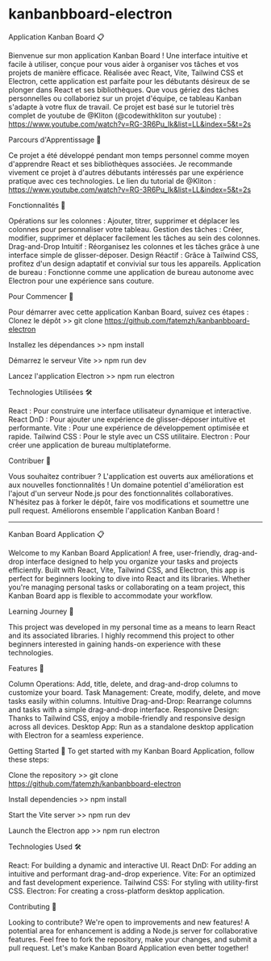 # kanbanbboard-electron
 

Application Kanban Board 📋 

Bienvenue sur mon application Kanban Board ! Une interface intuitive et facile à utiliser, conçue pour vous aider à organiser vos tâches et vos projets de manière efficace. Réalisée avec React, Vite, Tailwind CSS et Electron, cette application est parfaite pour les débutants désireux de se plonger dans React et ses bibliothèques. Que vous gériez des tâches personnelles ou collaboriez sur un projet d'équipe, ce tableau Kanban s'adapte à votre flux de travail. Ce projet est basé sur le tutoriel très complet de youtube de @Kliton (@codewithkliton sur youtube) : https://www.youtube.com/watch?v=RG-3R6Pu_Ik&list=LL&index=5&t=2s



Parcours d'Apprentissage 📖

Ce projet a été développé pendant mon temps personnel comme moyen d'apprendre React et ses bibliothèques associées. Je recommande vivement ce projet à d'autres débutants intéressés par une expérience pratique avec ces technologies.
Le lien du tutorial de @Kliton : https://www.youtube.com/watch?v=RG-3R6Pu_Ik&list=LL&index=5&t=2s


Fonctionnalités 🚀

Opérations sur les colonnes : Ajouter, titrer, supprimer et déplacer les colonnes pour personnaliser votre tableau.
Gestion des tâches : Créer, modifier, supprimer et déplacer facilement les tâches au sein des colonnes.
Drag-and-Drop Intuitif : Réorganisez les colonnes et les tâches grâce à une interface simple de glisser-déposer.
Design Réactif : Grâce à Tailwind CSS, profitez d'un design adaptatif et convivial sur tous les appareils.
Application de bureau : Fonctionne comme une application de bureau autonome avec Electron pour une expérience sans couture.



Pour Commencer 🌟

Pour démarrer avec cette application Kanban Board, suivez ces étapes :
Clonez le dépôt >> git clone https://github.com/fatemzh/kanbanbboard-electron

Installez les dépendances >> npm install

Démarrez le serveur Vite >> npm run dev

Lancez l'application Electron >> npm run electron



Technologies Utilisées 🛠️

React : Pour construire une interface utilisateur dynamique et interactive.
React DnD : Pour ajouter une expérience de glisser-déposer intuitive et performante.
Vite : Pour une expérience de développement optimisée et rapide.
Tailwind CSS : Pour le style avec un CSS utilitaire.
Electron : Pour créer une application de bureau multiplateforme.


Contribuer 🤝

Vous souhaitez contribuer ? L'application est ouverts aux améliorations et aux nouvelles fonctionnalités ! Un domaine potentiel d'amélioration est l'ajout d'un serveur Node.js pour des fonctionnalités collaboratives. N'hésitez pas à forker le dépôt, faire vos modifications et soumettre une pull request. Améliorons ensemble l'application Kanban Board !




_________________________________________________________________________________________________________________________________

Kanban Board Application 📋

Welcome to my Kanban Board Application! A free, user-friendly, drag-and-drop interface designed to help you organize your tasks and projects efficiently. Built with React, Vite, Tailwind CSS, and Electron, this app is perfect for beginners looking to dive into React and its libraries. Whether you're managing personal tasks or collaborating on a team project, this Kanban Board app is flexible to accommodate your workflow.


Learning Journey 📖

This project was developed in my personal time as a means to learn React and its associated libraries. I highly recommend this project to other beginners interested in gaining hands-on experience with these technologies.


Features 🚀

Column Operations: Add, title, delete, and drag-and-drop columns to customize your board.
Task Management: Create, modify, delete, and move tasks easily within columns.
Intuitive Drag-and-Drop: Rearrange columns and tasks with a simple drag-and-drop interface.
Responsive Design: Thanks to Tailwind CSS, enjoy a mobile-friendly and responsive design across all devices.
Desktop App: Run as a standalone desktop application with Electron for a seamless experience.


Getting Started 🌟
To get started with my Kanban Board Application, follow these steps:

Clone the repository >> git clone https://github.com/fatemzh/kanbanbboard-electron

Install dependencies >> npm install

Start the Vite server >> npm run dev

Launch the Electron app >> npm run electron



Technologies Used 🛠️

React: For building a dynamic and interactive UI.
React DnD: For adding an intuitive and performant drag-and-drop experience.
Vite: For an optimized and fast development experience.
Tailwind CSS: For styling with utility-first CSS.
Electron: For creating a cross-platform desktop application.


Contributing 🤝

Looking to contribute? We're open to improvements and new features! A potential area for enhancement is adding a Node.js server for collaborative features. Feel free to fork the repository, make your changes, and submit a pull request. Let's make Kanban Board Application even better together!

